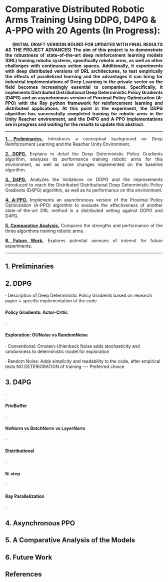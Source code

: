 # Comparative Distributed Robotic Arms Training Using DDPG, D4PG & A-PPO with 20 Agents (In Progress):

<p align=justify><b>&nbsp;&nbsp;&nbsp;&nbsp;&nbsp;&nbsp;(INITIAL DRAFT VERSION BOUND FOR UPDATES WITH FINAL RESULTS AS THE PROJECT ADVANCES) The aim of this project is to demonstrate the robustness of state-of-the-art deep reinforcement learning models (DRL) training robotic systems, specifically robotic arms, as well as other challenges with continuous action spaces. Additionally, it experiments with deep distributed versions of DRL architectures, to test empirically the effects of parallelized learning and the advantages it can bring for industrial implementations of Deep Learning in the private sector as the field becomes increasingly essential to companies. Specifically, it implements Distributed Distributional Deep Deterministic Policy Gradients (D4PG) and an asynchronous version of Proximal Policy Optimization (A-PPO) with the Ray python framework for reinforcement learning and distributed applications. At this point in the experiment, the DDPG algorithm has successfully completed training for robotic arms in the Unity Reacher environment, and the D4PG and A-PPO implementations are in progress and waiting for the results to update this abstract.</b></p>

-------
<p align=justify><b><a href=https://github.com/inigo-irigaray/Parallel-Training-Robotic-Arms-DDPG-D4PG-APPO/blob/master/README.md#1-preliminaries>1. Preliminaries.</a></b> Introduces a conceptual background on Deep Reinforcement Learning and the Reacher Unity Environment.</p>

<p align=justify><b><a href=https://github.com/inigo-irigaray/Parallel-Training-Robotic-Arms-DDPG-D4PG-APPO/blob/master/README.md#2-ddpg>2. DDPG.</a></b> Explains in detail the Deep Deterministic Policy Gradients algorithm, analyzes its performance training robotic arms for this environment, as well as some changes implemented on the baseline algorithm.</p>

<p align=justify><b><a href=https://github.com/inigo-irigaray/Parallel-Training-Robotic-Arms-DDPG-D4PG-APPO/blob/master/README.md#3-d4pg>3. D4PG.</a></b> Analyzes the limitations on DDPG and the improvements introduced to reach the Distributed Distributional Deep Deterministic Policy Gradients (D4PG) algorithm, as well as its performance on this environment.</p>

<p align=justify><b><a href=https://github.com/inigo-irigaray/Parallel-Training-Robotic-Arms-DDPG-D4PG-APPO/blob/master/README.md#4-asynchronous-ppo>4. A-PPO.</a></b> Implements an asynchronous version of the Proximal Policy Optimization (A-PPO) algorithm to evaluate the effectiveness of another state-of-the-art DRL method in a distributed setting against DDPG and D4PG.</p>

<p align=justify><b><a href=https://github.com/inigo-irigaray/Parallel-Training-Robotic-Arms-DDPG-D4PG-APPO/blob/master/README.md#5-a-comparative-analysis-of-the-models>5. Comparative Analysis.</a></b> Compares the strengths and performance of the three algorithms training robotic arms.</p>

<p align=justify><b><a href=https://github.com/inigo-irigaray/Parallel-Training-Robotic-Arms-DDPG-D4PG-APPO/blob/master/README.md#6-future-work>6. Future Work.</a></b> Explores potential avenues of interest for future experiments.</p>

---------
## 1. Preliminaries

## 2. DDPG

· Description of Deep Deterministic Policy Gradients based on research paper + specific implementation of the code

#### Policy Gradients: Actor-Critic

· 

#### Exploration: OUNoise vs RandomNoise

 · Conventional: Ornstein-Uhlenbeck Noise adds stochasticity and randomness to deterministic model for exploration
 
 · Random Noise: Adds simplicity and readability to the code, after empirical tests NO DETERIORATION of training --- Preferred choice

## 3. D4PG

· 

#### PrioBuffer

·

#### NoNorm vs BatchNorm vs LayerNorm

·

#### Distributional

·

#### N-step

·

#### Ray Parallelization

·

## 4. Asynchronous PPO

## 5. A Comparative Analysis of the Models

## 6. Future Work

## References
